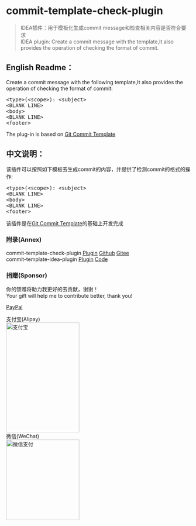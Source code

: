 # commit-template-check-plugin
> IDEA插件：用于模板化生成commit message和检查相关内容是否符合要求  
> IDEA plugin: Create a commit message with the template,It also provides the operation of checking the format of commit. 

<h2>English Readme：</h2>
<p>Create a commit message with the following template,It also provides the operation of checking the format of commit:</p>

<pre>
&lt;type&gt;(&lt;scope&gt;): &lt;subject&gt;
&lt;BLANK LINE&gt;
&lt;body&gt;
&lt;BLANK LINE&gt;
&lt;footer&gt;
</pre>

<p>The plug-in is based on <a href="https://plugins.jetbrains.com/plugin/9861-git-commit-template">Git Commit Template</a></p>

<h2>中文说明：</h2>
<p>该插件可以按照如下模板去生成commit的内容，并提供了检测commit的格式的操作:</p>

<pre>
&lt;type&gt;(&lt;scope&gt;): &lt;subject&gt;
&lt;BLANK LINE&gt;
&lt;body&gt;
&lt;BLANK LINE&gt;
&lt;footer&gt;
</pre>

<p>该插件是在<a href="https://plugins.jetbrains.com/plugin/9861-git-commit-template">Git Commit Template</a>的基础上开发完成</p>

### 附录(Annex)
commit-template-check-plugin [Plugin](https://plugins.jetbrains.com/plugin/14822-git-commit-template-check/) [Github](https://github.com/godfather1103/commit-template-check-plugin) [Gitee](https://gitee.com/godfather1103/commit-template-check-plugin)  
commit-template-idea-plugin [Plugin](https://plugins.jetbrains.com/plugin/9861-git-commit-template)  [Code](https://github.com/MobileTribe/commit-template-idea-plugin)

### 捐赠(Sponsor)  
你的馈赠将助力我更好的去贡献，谢谢！  
Your gift will help me to contribute better, thank you!  

[PayPal](https://paypal.me/godfather1103?locale.x=zh_XC)  

支付宝(Alipay)  
<img src="https://wx2.sinaimg.cn/mw690/6ab2294dgy1ghkvhf929jj20go0p0gmc.jpg" alt="支付宝" width="200" height="300" align="bottom" />   
微信(WeChat)  
<img src="https://wx3.sinaimg.cn/mw690/6ab2294dgy1ghkvhforzlj20st0st0x5.jpg" alt="微信支付" width="200" height="220" align="bottom" />
